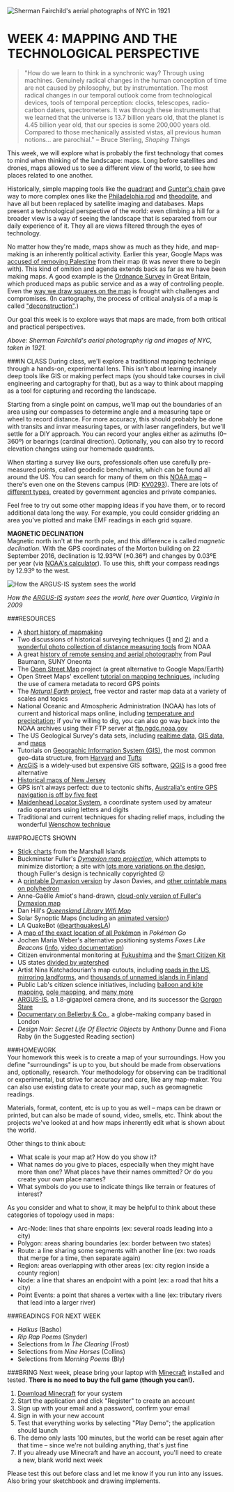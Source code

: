![Sherman Fairchild's aerial photographs of NYC in 1921](https://raw.githubusercontent.com/jeffThompson/TechnologyAndTheLandscape/master/Images/Week04/AirplanePhotograph_ShermanFairchild_1921.jpg)

WEEK 4: MAPPING AND THE TECHNOLOGICAL PERSPECTIVE
====

> "How do we learn to think in a synchronic way? Through using machines. Genuinely radical changes in the human conception of time are not caused by philosophy, but by instrumentation. The most radical changes in our temporal outlook come from technological devices, tools of temporal perception: clocks, telescopes, radio-carbon daters, spectrometers. It was through these instruments that we learned that the universe is 13.7 billion years old, that the planet is 4.45 billion year old, that our species is some 200,000 years old. Compared to those mechanically assisted vistas, all previous human notions... are parochial."
– Bruce Sterling, *Shaping Things*

This week, we will explore what is probably the first technology that comes to mind when thinking of the landscape: maps. Long before satellites and drones, maps allowed us to see a different view of the world, to see how places related to one another.

Historically, simple mapping tools like the [quadrant](https://github.com/jeffThompson/TechnologyAndTheLandscape/tree/master/Resources/LasercutQuadrant) and [Gunter's chain](https://en.wikipedia.org/wiki/Gunter%27s_chain) gave way to more complex ones like the [Philadelphia rod](https://en.wikipedia.org/wiki/Philadelphia_rod) and [theodolite](https://en.wikipedia.org/wiki/Theodolite), and have all but been replaced by satellite imaging and databases. Maps present a technological perspective of the world: even climbing a hill for a broader view is a way of seeing the landscape that is separated from our daily experience of it. They all are views filtered through the eyes of technology. 

No matter how they're made, maps show as much as they hide, and map-making is an inherently political activity. Earlier this year, Google Maps was [accused of removing Palestine](https://www.washingtonpost.com/news/the-intersect/wp/2016/08/09/google-maps-did-not-delete-palestine-but-it-does-impact-how-you-see-it) from their map (it was never there to begin with). This kind of omition and agenda extends back as far as we have been making maps. A good example is the [Ordnance Survey](https://en.wikipedia.org/wiki/Ordnance_Survey) in Great Britain, which produced maps as public service and as a way of controlling people. Even the [way we draw squares on the map](https://en.wikipedia.org/wiki/Gall%E2%80%93Peters_projection) is frought with challenges and compromises. (In cartography, the process of critical analysis of a map is called ["deconstruction"](http://quod.lib.umich.edu/p/passages/4761530.0003.008/--deconstructing-the-map?rgn=main;view=fulltext).)

Our goal this week is to explore ways that maps are made, from both critical and practical perspectives.

*Above: Sherman Fairchild's aerial photography rig and images of NYC, taken in 1921.*

###IN CLASS
During class, we'll explore a traditional mapping technique through a hands-on, experimental lens. This isn't about learning insanely deep tools like GIS or making perfect maps (you should take courses in civil engineering and cartography for that), but as a way to think about mapping as a tool for capturing and recording the landscape.

Starting from a single point on campus, we'll map out the boundaries of an area using our compasses to determine angle and a measuring tape or wheel to record distance. For more accuracy, this should probably be done with transits and invar measuring tapes, or with laser rangefinders, but we'll settle for a DIY approach. You can record your angles either as azimuths (0–360º) or bearings (cardinal direction). Optionally, you can also try to record elevation changes using our homemade quadrants.

When starting a survey like ours, professionals often use carefully pre-measured points, called geodedic benchmarks, which can be found all around the US. You can search for many of them on this [NOAA map](http://www.ngs.noaa.gov/NGSDataExplorer) – there's even one on the Stevens campus (PID: [KV0293](http://www.ngs.noaa.gov/cgi-bin/ds_mark.prl?PidBox=KV4284)). There are lots of [different types](https://www.geocaching.com/mark/#kinds), created by government agencies and private companies.

Feel free to try out some other mapping ideas if you have them, or to record additional data long the way. For example, you could consider gridding an area you've plotted and make EMF readings in each grid square.

**MAGNETIC DECLINATION**  
Magnetic north isn't at the north pole, and this difference is called *magnetic declination*. With the GPS coordinates of the Morton building on 22 September 2016, declination is 12.93ºW (±0.36º) and changes by 0.03ºE per year (via [NOAA's calculator](http://www.ngdc.noaa.gov/geomag-web/#declination)). To use this, shift your compass readings by 12.93º to the west.

![How the ARGUS-IS system sees the world](https://raw.githubusercontent.com/jeffThompson/TechnologyAndTheLandscape/master/Images/Week04/ARGUS-IS_OverQuanticoVA_2009.jpg)

*How the [ARGUS-IS](https://en.wikipedia.org/wiki/ARGUS-IS) system sees the world, here over Quantico, Virginia in 2009*

###RESOURCES  
* A [short history of mapmaking](https://www.math.rutgers.edu/~cherlin/History/Papers2000/sullivan.html)  
* Two discussions of historical surveying techniques ([1](https://www.e-education.psu.edu/geog160/node/1926) and [2](http://www.rgs.org/nr/rdonlyres/17dd051f-30b8-45a2-b18f-d7a35130451e/0/chapter10traditionalsurveying.pdf)) and a [wonderful photo collection of distance measuring tools](http://celebrating200years.noaa.gov/distance_tools/theb1139.html) from NOAA  
* A great [history of remote sensing and aerial photography](http://www.oneonta.edu/faculty/baumanpr/geosat2/RS%20History%20I/RS-History-Part-1.htm) from Paul Baumann, SUNY Oneonta  
* The [Open Street Map](https://www.openstreetmap.org) project (a great alternative to Google Maps/Earth)  
* Open Street Maps' excellent [tutorial on mapping techniques](http://wiki.openstreetmap.org/wiki/Mapping_techniques), including the use of camera metadata to record GPS points  
* The [*Natural Earth* project](http://www.naturalearthdata.com/features), free vector and raster map data at a variety of scales and topics  
* National Oceanic and Atmospheric Administration (NOAA) has lots of current and historical maps online, including [temperature and precipitation](http://www.ncdc.noaa.gov/temp-and-precip/global-maps); if you're willing to dig, you can also go way back into the NOAA archives using their FTP server at [ftp.ngdc.noaa.gov](ftp.ngdc.noaa.gov)  
* The US Geological Survey's data sets, including [realtime data](https://www.usgs.gov/products/data-and-tools/real-time-data), [GIS data](https://www.usgs.gov/products/data-and-tools/gis-data), and [maps](https://www.usgs.gov/products/maps/overview)  
* Tutorials on [Geographic Information System (GIS)](https://en.wikipedia.org/wiki/Geographic_information_system), the most common geo-data structure, from [Harvard](http://hcl.harvard.edu/libraries/maps/gis/tutorials.html) and [Tufts](https://wikis.uit.tufts.edu/confluence/display/GISatTufts/Tufts+GIS+Tip+Sheets+ArcGIS10)  
* [ArcGIS](https://www.arcgis.com/features/index.html) is a widely-used but expensive GIS software, [QGIS](http://docs.qgis.org/2.14/en/docs/gentle_gis_introduction) is a good free alternative  
* [Historical maps of New Jersey](http://maps.bpl.org/explore/location/new-jersey-7)  
* GPS isn't always perfect: due to tectonic shifts, [Australia's entire GPS navigation is off by five feet](http://www.atlasobscura.com/articles/australias-entire-gps-navigation-is-off-by-5-feet)  
* [Maidenhead Locator System](https://en.wikipedia.org/wiki/Maidenhead_Locator_System), a coordinate system used by amateur radio operators using letters and digits  
* Traditional and current techniques for shading relief maps, including the wonderful [Wenschow technique](http://www.reliefshading.com/techniques/wenschow)  

###PROJECTS SHOWN  
* [Stick charts](https://en.wikipedia.org/wiki/Marshall_Islands_stick_chart) from the Marshall Islands  
* Buckminster Fuller's [*Dymaxion map projection*](https://en.wikipedia.org/wiki/Dymaxion_map), which attempts to minimize distortion; a site with [lots more variations on the design](http://www.progonos.com/furuti/MapProj/Normal/ProjPoly/projPoly3.html), though Fuller's design is technically copyrighted 😕  
* A [printable Dymaxion version](https://www.jasondavies.com/maps/airocean) by Jason Davies, and [other printable maps on polyhedron](http://www.progonos.com/furuti/MapProj/Normal/ProjPoly/Foldout/foldout.html)  
* Anne-Gaëlle Amiot's hand-drawn, [cloud-only version of Fuller's Dymaxion map](http://annegaelleamiot.com/D-Y-M-A-X-I-O-N)  
* Dan Hill's [*Queensland Library Wifi Map*](http://www.cityofsound.com/blog/2008/11/wi-fi-structure.html)  
* Solar Synoptic Maps (including an [animated version](https://vimeo.com/134541936))  
* LA QuakeBot ([@earthquakesLA](https://twitter.com/earthquakesla))  
* A [map of the exact location of all Pokémon](http://www.atlasobscura.com/articles/found-the-exact-location-of-all-the-pokemon-in-pokemon-go) in *Pokémon Go*  
* Jochen Maria Weber's alternative positioning systems *Foxes Like Beacons* ([info](http://stupidmessy.net), [video documentation](https://vimeo.com/142999558))  
* Citizen environmental monitoring at [Fukushima](http://voices.nationalgeographic.com/2016/02/13/how-citizen-science-changed-the-way-fukushima-radiation-is-reported) and the [Smart Citizen Kit](https://smartcitizen.me/#sck)  
* US states [divided by watershed](http://io9.gizmodo.com/this-is-what-the-united-states-might-have-looked-like-1470019663)  
* Artist Nina Katchadourian's map cutouts, including [roads in the US](http://www.ninakatchadourian.com/maps/mapdissection.php), [mirroring landforms](http://www.ninakatchadourian.com/maps/pathologies.php), and [thousands of unnamed islands in Finland](http://www.ninakatchadourian.com/maps/finlandislands.php)  
* Public Lab's citizen science initiatives, including [balloon and kite mapping](https://publiclab.org/wiki/balloon-mapping), [pole mapping](https://publiclab.org/wiki/pole-mapping), and [many more](https://publiclab.org/tools)  
* [ARGUS-IS](https://en.wikipedia.org/wiki/ARGUS-IS), a 1.8-gigapixel camera drone, and its successor the [Gorgon Stare](https://en.wikipedia.org/wiki/Gorgon_Stare)  
* [Documentary on Bellerby & Co.](https://vimeo.com/63511505), a globe-making company based in London  
* *Design Noir: Secret Life Of Electric Objects* by Anthony Dunne and Fiona Raby (in the Suggested Reading section)  

###HOMEWORK  
Your homework this week is to create a map of your surroundings. How you define "surroundings" is up to you, but should be made from observations and, optionally, research. Your methodology for observing can be traditional or experimental, but strive for accuracy and care, like any map-maker. You can also use existing data to create your map, such as geomagnetic readings.

Materials, format, content, etc is up to you as well – maps can be drawn or printed, but can also be made of sound, video, smells, etc. Think about the projects we've looked at and how maps inherently edit what is shown about the world.

Other things to think about:

* What scale is your map at? How do you show it?  
* What names do you give to places, especially when they might have more than one? What places have their names ommitted? Or do you create your own place names?  
* What symbols do you use to indicate things like terrain or features of interest?

As you consider and what to show, it may be helpful to think about these categories of topology used in maps:

* Arc-Node: lines that share enpoints (ex: several roads leading into a city)  
* Polygon: areas sharing boundaries (ex: border between two states)  
* Route: a line sharing some segments with another line (ex: two roads that merge for a time, then separate again)  
* Region: areas overlapping with other areas (ex: city region inside a county region)  
* Node: a line that shares an endpoint with a point (ex: a road that hits a city)  
* Point Events: a point that shares a vertex with a line (ex: tributary rivers that lead into a larger river)  

###READINGS FOR NEXT WEEK  
* *Haikus* (Basho)  
* *Rip Rap Poems* (Snyder)  
* Selections from *In The Clearing* (Frost)  
* Selections from *Nine Horses* (Collins)  
* Selections from *Morning Poems* (Bly)  

###BRING 
Next week, please bring your laptop with [Minecraft](https://minecraft.net/en/download) installed and tested. **There is no need to buy the full game (though you can!).**

1. [Download Minecraft](https://minecraft.net/en/download) for your system  
2. Start the application and click "Register" to create an account  
3. Sign up with your email and a password, confirm your email  
4. Sign in with your new account  
5. Test that everything works by selecting "Play Demo"; the application should launch  
6. The demo only lasts 100 minutes, but the world can be reset again after that time – since we're not building anything, that's just fine  
7. If you already use Minecraft and have an account, you'll need to create a new, blank world next week  

Please test this out before class and let me know if you run into any issues. Also bring your sketchbook and drawing implements.

